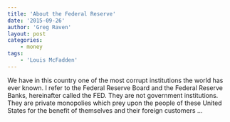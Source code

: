 ```yaml
---
title: 'About the Federal Reserve'
date: '2015-09-26'
author: 'Greg Raven'
layout: post
categories:
    - money
tags:
    - 'Louis McFadden'
---
```


We have in this country one of the most corrupt institutions the world has ever known. I refer to the Federal Reserve Board and the Federal Reserve Banks, hereinafter called the FED. They are not government institutions. They are private monopolies which prey upon the people of these United States for the benefit of themselves and their foreign customers …